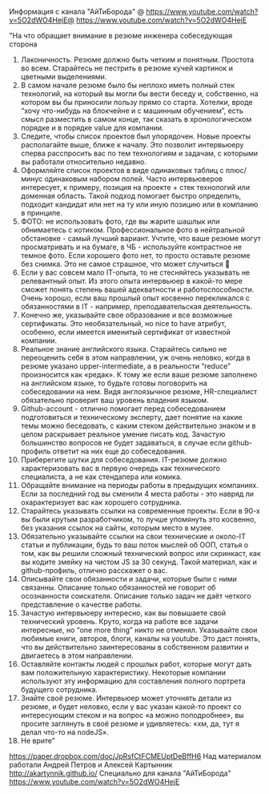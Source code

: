 Информация с канала "АйТиБорода" @ https://www.youtube.com/watch?v=5O2dWO4HejE@ https://www.youtube.com/watch?v=5O2dWO4HejE

"На что обращает внимание в резюме инженера собеседующая сторона
1. Лаконичность. Резюме должно быть четким и понятным. Простота во всем.  Старайтесь не пестрить в резюме кучей картинок и цветными выделениями. 
2. В самом начале резюме было бы неплохо иметь полный стек технологий, на который вы могли бы вести беседу и, собственно, на котором вы бы приносили пользу прямо со старта. Хотелки, вроде “хочу что-нибудь на блокчейне и с машинным обучением”, есть смысл разместить в самом конце, так сказать в хронологическом порядке и в порядке value для компании.
3. Следите, чтобы список проектов был упорядочен. Новые проекты располагайте выше, ближе к началу. Это позволит интервьюеру сперва расспросить вас по тем технологиям и задачам, с которыми вы работали относительно недавно.
4. Оформляйте список проектов в виде одинаковых таблиц с плюс/минус одинаковым набором полей. Часто интервьюверов интересует, к примеру, позиция на проекте + стек технологий или доменная область. Такой подход помогает быстро определить, подходит кандидат или нет на ту или иную позицию или в компанию в принципе.
5. ФОТО: не использовать фото, где вы жарите шашлык или обнимаетесь с котиком. Профессиональное фото в нейтральной обстановке - самый лучший вариант. Учтите, что ваше резюме могут просматривать и на бумаге, в ЧБ - используйте контрастное не темное фото. Если хорошего фото нет, то просто оставьте резюме без снимка. Это не самое страшное, что может случиться 🙂 
6. Если у вас совсем мало IT-опыта, то не стесняйтесь указывать не релевантный опыт. Из этого опыта интервьюер в какой-то мере сможет понять степень вашей адекватности и работоспособности.  Очень хорошо, если ваш прошлый опыт косвенно перекликался с обязанностями в IT - например, преподавательская деятельность.
7. Конечно же, указывайте свое образование и все возможные сертификаты. Это необязательный, но nice to have атрибут, особенно, если имеется именитый сертификат от известной компании.
8. Реальное знание английского языка. Старайтесь сильно не переоценить себя в этом направлении, уж очень неловко, когда в резюме указано upper-intermediate, а в реальности “reduce” произносится как «редак». К тому же если ваше резюме заполнено на английском языке, то будьте готовы поговорить на собеседовании на нем.  Видя англоязычное резюме, HR-специалист обязательно проверит ваш уровень владения языком.
9. Github-account - отлично помогает перед собеседованием подготовиться и техническому эксперту, дает понятие на какие темы можно беседовать, с каким стеком действительно знаком и в целом раскрывает реальное умение писать код. Зачастую большинство вопросов не будет задаваться, в случае если github-профиль ответит на них еще до собеседования.
10. Приберегите шутки для собеседования. IT-резюме должно характеризовать вас в первую очередь как технического специалиста, а не как стендапера или комика.
11. Обращайте внимание на периоды работы в предыдущих компаниях. Если за последний год вы сменили 4 места работы - это навряд ли охарактеризует вас как хорошего сотрудника.
12. Старайтесь указывать ссылки на современные проекты. Если в 90-х вы были крутым разработчиком, то лучше упомянуть это косвенно, без указания ссылок на сайты, которым место в музее.
13. Обязательно указывайте ссылки на свои технические и около-IT статьи и публикации, будь то ваш поток мыслей об ООП, статья о том, как вы решили сложный технический вопрос или скринкаст, как вы кодите змейку на чистом JS за 30 секунд. Такой материал, как и github-профиль, отлично расскажет о вас.
14. Описывайте свои обязанности и задачи, которые были с ними связанны. Описание только обязанностей не говорит об осознанности соискателя. Описание только задач не даёт четкого представление о качестве работы. 
15. Зачастую интервьюеру интересно, как вы повышаете свой технический уровень. Круто, когда на работе все задачи интересные, но “one more thing” никто не отменял. Указывайте свои любимые книги, авторов, блоги, каналы на youtube. Это даст понять, что вы действительно заинтересованы в собственном развитии и двигаетесь в этом направлении.
16. Оставляйте контакты людей с прошлых работ, которые могут дать вам положительную характеристику. Некоторые компании используют эту информацию для составления полного портрета будущего сотрудника.
17. Знайте своё резюме. Интервьюер может уточнять детали из резюме, и будет неловко, если у вас указан какой-то проект со интересующим стеком и на вопрос «а можно поподробнее», вы просите заглянуть в своё резюме и удивляетесь: «хм, да, тут я делал что-то на nodeJS».
18. Не врите"

https://paper.dropbox.com/doc/JpRsfCtFCMEUptDeBffH6
Над материалом работали Андрей Петров 
и Алексей Картынник http://akartynnik.github.io/
Специально для канала "АйТиБорода" https://www.youtube.com/watch?v=5O2dWO4HejE
